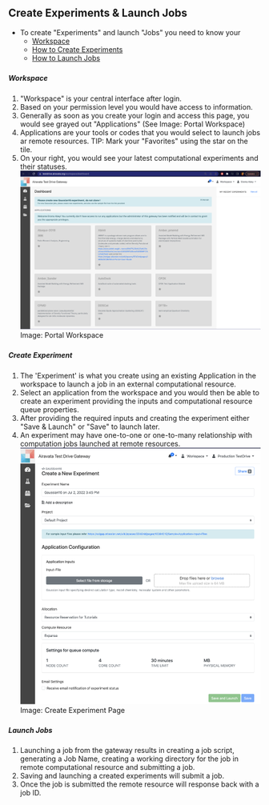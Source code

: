 ## Create Experiments & Launch Jobs
- To create "Experiments" and launch "Jobs" you need to know your
    - <a href= "#workspace">Workspace</a></br> 
    - <a href= "#createexp">How to Create Experiments</a></br>
    - <a href= "#launchjob">How to Launch Jobs</a></br>


##### <h5 id="workspace">Workspace</h5>         
1. "Workspace" is your central interface after login.
2. Based on your permission level you would have access to information.
3. Generally as soon as you create your login and access this page, you would see grayed out "Applications" (See Image: Portal Workspace)
4. Applications are your tools or codes that you would select to launch jobs ar remote resources. 
    TIP: Mark your "Favorites" using the star on the tile.
5. On your right, you would see your latest computational experiments and their statuses.
![Screenshot](../img/workspace.png)
Image: Portal Workspace


##### <h5 id="Local">Create Experiment</h5>
1. The 'Experiment' is what you create using an existing Application in the workspace to launch a job in an external computational resource.
2. Select an application from the workspace and you would then be able to create an experiment providing the inputs and computational resource queue properties.
3. After providing the required inputs and creating the experiment either "Save & Launch" or "Save" to launch later.
4. An experiment may have one-to-one or one-to-many relationship with computation jobs launched at remote resources. 
![Screenshot](../img/createexp.png)
Image: Create Experiment Page


##### <h5 id="Local">Launch Jobs</h5>
1. Launching a job from the gateway results in creating a job script, generating a Job Name, creating a working directory for the job in remote computational resource and submitting a job.
2. Saving and launching a created experiments will submit a job.
3. Once the job is submitted the remote resource will response back with a job ID.
